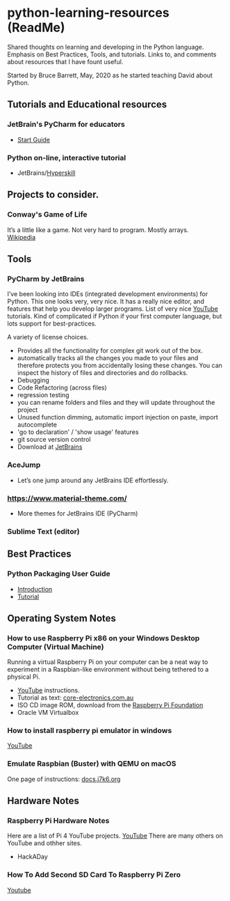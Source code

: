 # python-learning-resources (ReadMe)
Shared thoughts on learning and developing in the Python language. Emphasis on Best Practices, Tools, and tutorials.
Links to, and comments about resources that I have fount useful.

Started by Bruce Barrett, May, 2020 as he started teaching David about Python.

## Tutorials and Educational resources
### JetBrain's PyCharm for educators
* [Start Guide](https://www.jetbrains.com/help/education/educator-start-guide.html#)

### Python on-line, interactive tutorial
* JetBrains/[Hyperskill](https://hyperskill.org/curriculum)

## Projects to consider.
### Conway's Game of Life
It’s a little like a game. Not very hard to program. Mostly arrays.  
[Wikipedia](https://en.m.wikipedia.org/wiki/Conway's_Game_of_Life)

## Tools
### PyCharm by JetBrains
I’ve been looking into IDEs (integrated development environments) for Python.
This one looks very, very nice. It has a really nice editor, and features that help you develop larger programs.
List of very nice [YouTube](https://www.youtube.com/playlist?list=PLQ176FUIyIUZ1mwB-uImQE-gmkwzjNLjP) tutorials. 
Kind of complicated if Python if your first computer language, but lots support for best-practices.

A variety of license choices.
* Provides all the functionality for complex git work out of the box.
* automatically tracks all the changes you made to your files and therefore protects you from accidentally losing these changes. You can inspect the history of files and directories and do rollbacks.
* Debugging
* Code Refactoring (across files)
* regression testing
* you can rename folders and files and they will update throughout the project
* Unused function dimming, automatic import injection on paste, import autocomplete
* 'go to declaration' / 'show usage' features
* git source version control
* Download at [JetBrains](https://www.jetbrains.com/pycharm/download)


### AceJump 
* Let’s one jump around any JetBrains IDE effortlessly.

### https://www.material-theme.com/  
* More themes for JetBrains IDE (PyCharm)

### Sublime Text (editor)


## Best Practices
### Python Packaging User Guide
* [Introduction](https://packaging.python.org/)
* [Tutorial](https://packaging.python.org/tutorials/packaging-projects/)

## Operating System Notes
###  How to use Raspberry Pi x86 on your Windows Desktop Computer (Virtual Machine)
Running a virtual Raspberry Pi on your computer can be a neat way to experiment in a Raspbian-like environment without being tethered to a physical Pi.
* [YouTube](https://www.youtube.com/watch?v=EE--H1wYKGU) instructions.
* Tutorial as text: [core-electronics.com.au](https://core-electronics.com.au/tutorials/run-raspberry-pi-x86-on-your-windows-desktop-computer-virtual-machine.html)
* ISO CD image ROM, download from the [Raspberry Pi Foundation](https://www.raspberrypi.org/downloads/raspberry-pi-desktop/)
* Oracle VM Virtualbox 

### How to install raspberry pi emulator in windows
[YouTube](https://www.youtube.com/watch?v=hPJDvbbyP9w)

### Emulate Raspbian (Buster) with QEMU on macOS
One page of instructions: [docs.j7k6.org](https://docs.j7k6.org/emulate-raspbian-buster-qemu-macos/)


## Hardware Notes
### Raspberry Pi Hardware Notes

Here are a list of Pi 4 YouTube projects.
[YouTube](https://m.youtube.com/results?search_query=raspberry+pi+4+beginner+projects#filters)
There are many others on YouTube and othher sites. 
* HackADay

### How To Add Second SD Card To Raspberry Pi Zero
[Youtube](https://www.youtube.com/watch?v=uMLaNqOBdvk&t=63s)


